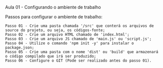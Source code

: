 Aula 01 - Configurando o ambiente de trabalho


Passos para configurar o ambiente de trabalho:

    Passo 01 - Crie uma pasta chamada '/src' que conterá os arquivos de source do projeto, ou seja, os códigos-fonte;
    Passo 02 - Crie um arquivo HTML chamado de 'index.html';
    Passo 03 - Crie um arquivo JS chamado de 'main.js' ou 'script.js';
    Passo 04 - Utilize o comando 'npm init -y' para instalar o package.json;
    Passo 05 - Crie uma pasta com o nome 'dist' ou 'build' que armazenará o código compilado que irá ser produzido;
    Passo 06 - Configure o GIT (Pode ser realizado antes do passo 01).

    